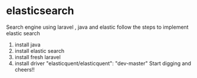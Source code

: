 # elasticsearch
Search engine using laravel , java and elastic 
follow the steps to implement elastic search
1) install java
2) install elastic search
3) install fresh laravel
4) install driver "elasticquent/elasticquent": "dev-master"
Start digging and cheers!!
